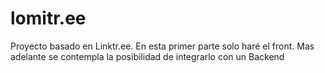 # lomitr.ee
Proyecto basado en Linktr.ee. En esta primer parte solo haré el front. Mas adelante se contempla la posibilidad de integrarlo con un Backend
